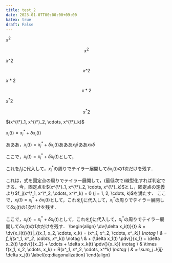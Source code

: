 ```yaml
---
title: test_2
date: 2023-01-07T00:00:00+09:00
katex: true
draft: False
---
```


$x^2$

$$x^2$$

$x\^2$

$$x\^2$$

$x*2$

$$x*2$$

$x^*2$

$$x^*2$$


$(x^{\*}_1, x^{\*}_2, \cdots, x^{\*}_k)$

$x_i(t) = x^*_i + \delta x_i(t)$

あああ，$x_i(t) = x^*_i + \delta x_i(t)$あああ$x_i\delta$ああ$xx\delta$

ここで，$x_i(t) = x^*_i + \delta x_i(t)$として，

これを$f_j$に代入して，$x^*_i$の周りでテイラー展開して$\delta x_i(t)$の1次だけを残す．

これは，式を固定点の周りでテイラー展開して，(最低次で)線型化すれば判定できる．今，固定点を$(x^{\*}_1, x^{\*}_2, \cdots, x^{\*}_k)$とし，固定点の定義より$f_j(x^\*_1, x^\*_2, \cdots, x^\*_k) = 0 (j = 1, 2, \cdots, k)$を満たす．
ここで，$x_i(t) = x^*_i + \delta x_i(t)$として，これを$f_j$に代入して，$x^*_i$の周りでテイラー展開して$\delta x_i(t)$の1次だけを残す．

ここで，$x_i(t) = x^*_i + \delta x_i(t)$として，これを$f_j$に代入して，$x^*_i$の周りでテイラー展開して$\delta x_i(t)$の1次だけを残す．
\begin{align}
    \dv{\delta x_i(t)}{t} & = \dv{x_i(t)}{t}|_{(x_1, x_2, \cdots, x_k) = (x^*_1, x^*_2, \cdots, x^*_k)} \notag \\
        & = f_i((x^*_1, x^*_2, \cdots, x^*_k)) \notag \\
        & + (\delta x_1(t) \pdv{}{x_1} + \delta x_2(t) \pdv{}{x_2} + \cdots + \delta x_k(t) \pdv{}{x_k}) \notag \\
        & \times f(x_1, x_2, \cdots, x_k) + R(x^*_1, x^*_2, \cdots, x^*_k) \notag \\
        & = \sum_j J_{ij} \delta x_j(t)
        \label{eq:diagonalization}
\end{align}